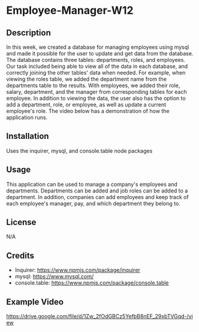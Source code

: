 # Employee-Manager-W12

## Description

In this week, we created a database for managing employees using mysql and made it possible for the user to update and get data from the database. The database contains three tables: departments, roles, and employees. Our task included being able to view all of the data in each database, and correctly joining the other tables' data when needed. For example, when viewing the roles table, we added the department name from the departments table to the results. With employees, we added their role, salary, department, and the manager from corresponding tables for each employee. In addition to viewing the data, the user also has the option to add a department, role, or employee, as well as update a current employee's role. The video below has a demonstration of how the application runs.

## Installation

Uses the inquirer, mysql, and console.table node packages

## Usage

This application can be used to manage a company's employees and departments. Departments can be added and job roles can be added to a department. In addition, companies can add employees and keep track of each employee's manager, pay, and which department they belong to.

## License

N/A

## Credits

* Inquirer: https://www.npmjs.com/package/inquirer
* mysql: https://www.mysql.com/
* console.table: https://www.npmjs.com/package/console.table

## Example Video

https://drive.google.com/file/d/1Zw_2fOdGBCz5YefbB8nEF_29xbTVGqd-/view